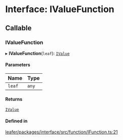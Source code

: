 # Interface: IValueFunction

## Callable

### IValueFunction

▸ **IValueFunction**(`leaf`): [`IValue`](../modules.md#ivalue)

#### Parameters

| Name | Type |
| :------ | :------ |
| `leaf` | `any` |

#### Returns

[`IValue`](../modules.md#ivalue)

#### Defined in

[leafer/packages/interface/src/function/IFunction.ts:21](https://github.com/leaferjs/leafer/blob/a165a56/packages/interface/src/function/IFunction.ts#L21)
